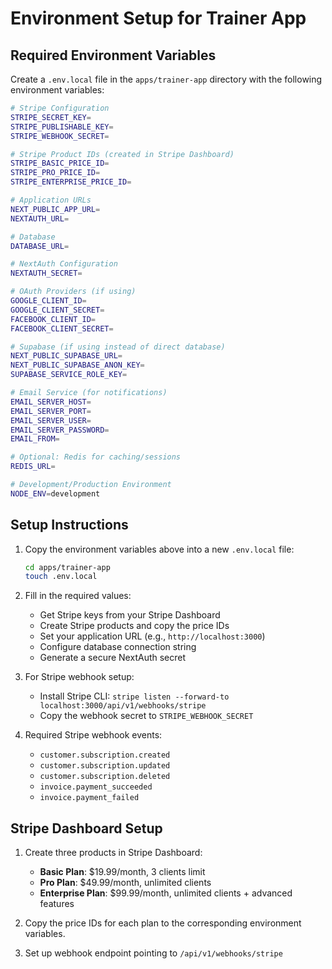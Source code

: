 # Environment Setup for Trainer App

## Required Environment Variables

Create a `.env.local` file in the `apps/trainer-app` directory with the
following environment variables:

```bash
# Stripe Configuration
STRIPE_SECRET_KEY=
STRIPE_PUBLISHABLE_KEY=
STRIPE_WEBHOOK_SECRET=

# Stripe Product IDs (created in Stripe Dashboard)
STRIPE_BASIC_PRICE_ID=
STRIPE_PRO_PRICE_ID=
STRIPE_ENTERPRISE_PRICE_ID=

# Application URLs
NEXT_PUBLIC_APP_URL=
NEXTAUTH_URL=

# Database
DATABASE_URL=

# NextAuth Configuration
NEXTAUTH_SECRET=

# OAuth Providers (if using)
GOOGLE_CLIENT_ID=
GOOGLE_CLIENT_SECRET=
FACEBOOK_CLIENT_ID=
FACEBOOK_CLIENT_SECRET=

# Supabase (if using instead of direct database)
NEXT_PUBLIC_SUPABASE_URL=
NEXT_PUBLIC_SUPABASE_ANON_KEY=
SUPABASE_SERVICE_ROLE_KEY=

# Email Service (for notifications)
EMAIL_SERVER_HOST=
EMAIL_SERVER_PORT=
EMAIL_SERVER_USER=
EMAIL_SERVER_PASSWORD=
EMAIL_FROM=

# Optional: Redis for caching/sessions
REDIS_URL=

# Development/Production Environment
NODE_ENV=development
```

## Setup Instructions

1. Copy the environment variables above into a new `.env.local` file:

   ```bash
   cd apps/trainer-app
   touch .env.local
   ```

2. Fill in the required values:

   - Get Stripe keys from your Stripe Dashboard
   - Create Stripe products and copy the price IDs
   - Set your application URL (e.g., `http://localhost:3000`)
   - Configure database connection string
   - Generate a secure NextAuth secret

3. For Stripe webhook setup:

   - Install Stripe CLI:
     `stripe listen --forward-to localhost:3000/api/v1/webhooks/stripe`
   - Copy the webhook secret to `STRIPE_WEBHOOK_SECRET`

4. Required Stripe webhook events:
   - `customer.subscription.created`
   - `customer.subscription.updated`
   - `customer.subscription.deleted`
   - `invoice.payment_succeeded`
   - `invoice.payment_failed`

## Stripe Dashboard Setup

1. Create three products in Stripe Dashboard:

   - **Basic Plan**: $19.99/month, 3 clients limit
   - **Pro Plan**: $49.99/month, unlimited clients
   - **Enterprise Plan**: $99.99/month, unlimited clients + advanced features

2. Copy the price IDs for each plan to the corresponding environment variables.

3. Set up webhook endpoint pointing to `/api/v1/webhooks/stripe`
